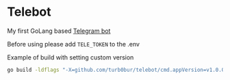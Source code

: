 # Telebot
My first GoLang based [Telegram bot](http://t.me/turb0bur_bot)

Before using please add `TELE_TOKEN` to the .env


Example of build with setting custom version
```bash
go build -ldflags "-X=github.com/turb0bur/telebot/cmd.appVersion=v1.0.0"
```